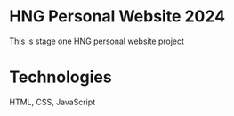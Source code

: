 # HNG Personal Website 2024
This is stage one HNG personal website project

# Technologies
HTML, CSS, JavaScript
